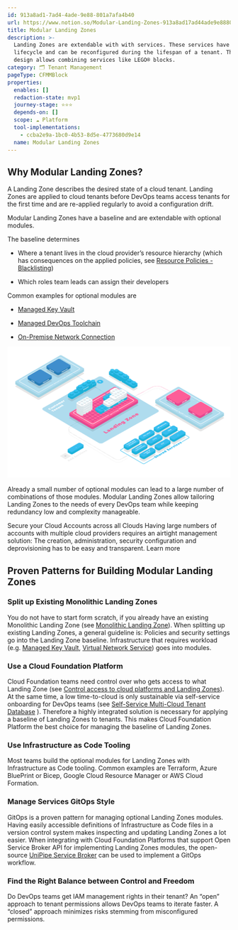 ```yaml
---
id: 913a8ad1-7ad4-4ade-9e88-801a7afa4b40
url: https://www.notion.so/Modular-Landing-Zones-913a8ad17ad44ade9e88801a7afa4b40
title: Modular Landing Zones
description: >-
  Landing Zones are extendable with with services. These services have their own
  lifecycle and can be reconfigured during the lifespan of a tenant. The modular
  design allows combining services like LEGO® blocks. 
category: 🗂 Tenant Management
pageType: CFMMBlock
properties:
  enables: []
  redaction-state: mvp1
  journey-stage: ⭐️⭐️⭐️
  depends-on: []
  scope: ☁️ Platform
  tool-implementations:
    - ccba2e9a-1bc0-4b53-8d5e-4773680d9e14
  name: Modular Landing Zones
---
```


## Why Modular Landing Zones?

A Landing Zone describes the desired state of a cloud tenant. Landing Zones are applied to cloud tenants before DevOps teams access tenants for the first time and are re-applied regularly to avoid a configuration drift.

Modular Landing Zones have a baseline and are extendable with optional modules.

The baseline determines

- Where a tenant lives in the cloud provider’s resource hierarchy (which has consequences on the applied policies, see [Resource Policies - Blacklisting](/maturity-model/security-and-compliance/resource-policies-blacklisting.md))

- Which roles team leads can assign their developers

Common examples for optional modules are

- [Managed Key Vault](/maturity-model/service-ecosystem/managed-key-vault.md) 

- [Managed DevOps Toolchain](/maturity-model/service-ecosystem/managed-devops-toolchain.md)

- [On-Premise Network Connection](/maturity-model/service-ecosystem/on-premise-network-connection.md)

![image-a825efcf-03c0-4696-abd2-9fb31febb7c8](./a825efcf-03c0-4696-abd2-9fb31febb7c8.png)

Already a small number of optional modules can lead to a large number of combinations of those modules. Modular Landing Zones allow tailoring Landing Zones to the needs of every DevOps team while keeping redundancy low and complexity manageable.

<!--notion-markdown-cms:raw-->
<CallToAction>
  <CtaHeader>Secure your Cloud Accounts across all Clouds</CtaHeader>
  <CtaText>Having large numbers of accounts with multiple cloud providers requires an airtight management solution: The creation, administration, security configuration and deprovisioning has to be easy and transparent.</CtaText>
  <CtaButton class="btn-primary" url="https://www.meshcloud.io/2020/06/08/cloud-landing-zone-lifecycle-explained/">Learn more</CtaButton>
</CallToAction>

## Proven Patterns for Building Modular Landing Zones

### Split up Existing Monolithic Landing Zones

You do not have to start form scratch, if you already have an existing Monolithic Landing Zone (see [Monolithic Landing Zone](/maturity-model/tenant-management/monolithic-landing-zone.md)). When splitting up existing Landing Zones, a general guideline is: Policies and security settings go into the Landing Zone baseline. Infrastructure that requires workload (e.g. [Managed Key Vault](/maturity-model/service-ecosystem/managed-key-vault.md), [Virtual Network Service](/maturity-model/service-ecosystem/virtual-network-service.md)) goes into modules.

### Use a Cloud Foundation Platform

Cloud Foundation teams need control over who gets access to what Landing Zone (see [Control access to cloud platforms and Landing Zones](/maturity-model/security-and-compliance/control-access-to-cloud-platforms-and-landing-zones.md)). At the same time, a low time-to-cloud is only sustainable via self-service onboarding for DevOps teams (see [Self-Service Multi-Cloud Tenant Database](/maturity-model/tenant-management/self-service-multi-cloud-tenant-database.md) ). Therefore a highly integrated solution is necessary for applying a baseline of Landing Zones to tenants. This makes Cloud Foundation Platform the best choice for managing the baseline of Landing Zones.

### Use Infrastructure as Code Tooling

Most teams build the optional modules for Landing Zones with Infrastructure as Code tooling. Common examples are Terraform, Azure BluePrint or Bicep, Google Cloud Resource Manager or AWS Cloud Formation.

### Manage Services GitOps Style

GitOps is a proven pattern for managing optional Landing Zones modules. Having easily accessible definitions of Infrastructure as Code files in a version control system makes inspecting and updating Landing Zones a lot easier. When integrating with Cloud Foundation Platforms that support Open Service Broker API for implementing Landing Zones modules, the open-source [UniPipe Service Broker](https://github.com/meshcloud/unipipe-service-broker/) can be used to implement a GitOps workflow.

### Find the Right Balance between Control and Freedom

Do DevOps teams get IAM management rights in their tenant? An “open” approach to tenant permissions allows DevOps teams to iterate faster. A “closed” approach minimizes risks stemming from misconfigured permissions.